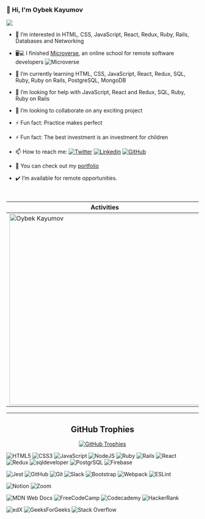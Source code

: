 
### 👋 Hi, I'm Oybek Kayumov 
![](https://visitor-badge.glitch.me/badge?page_id=OybekKayumov.OybekKayumov)

<!--
**OybekKayumov/OybekKayumov** is a ✨ _special_ ✨ repository because its `README.md` (this file) appears on your GitHub profile.

Here are some ideas to get you started:
- 😄 Pronouns: ...
- ⚡ Fun fact: ...
- 🤔 I’m looking for help with ...
- 💬 Ask me about ...
-->
- 👀 I’m interested in HTML, CSS, JavaScript, React, Redux, Ruby, Rails, Databases and Networking
- 🖥💻 I finished [Microverse](https://www.microverse.org/), an online school for remote software developers ![Microverse](https://img.shields.io/badge/Microverse-blueviolet)
- 🌱 I’m currently learning HTML, CSS, JavaScript, React, Redux, SQL, Ruby, Ruby on Rails, PostgreSQL, MongoDB
- 🌴 I’m looking for help with JavaScript, React and Redux, SQL, Ruby, Ruby on Rails
- 👯 I’m looking to collaborate on any exciting project
- ⚡ Fun fact: Practice makes perfect
- ⚡ Fun fact: The best investment is an investment for children
- 📫 How to reach me: [![Twitter](https://img.shields.io/twitter/follow/KayumovOybek?style=social)](https://twitter.com/KayumovOybek)
[![Linkedin](https://img.shields.io/badge/-oybek_kayumov-blue?style=flat-square&logo=Linkedin&logoColor=white&link=https://www.linkedin.com/in/oybek-kayumov/)](https://www.linkedin.com/in/oybek-kayumov/)
[![GitHub](https://img.shields.io/github/followers/OybekKayumov?label=follow&style=social)](https://github.com/OybekKayumov)

- 💼 You can check out my [portfolio](https://oybekkayumov.github.io/portfolio-project/) 
- ✔️  I’m available for remote opportunities.

<!-- - 📫 How to reach me: [LinkedIn](https://www.linkedin.com/in/oybek-kayumov/) -->
<!-- ![Oybek's GitHub stats](https://github-readme-stats.vercel.app/api?username=OybekKayumov&show_icons=true&theme=outrun) -->

<!-- [![Top Langs](https://github-readme-stats.vercel.app/api/top-langs/?username=OybekKayumov)](https://github.com/OybekKayumov/github-readme-stats) -->



<p align="center">&nbsp;
 
| Activities |   Languages |
| ---------- | ----------- |
 | <img align="center" src="https://github-readme-stats.vercel.app/api?username=OybekKayumov&show_icons=true&theme=outrun" alt="Oybek Kayumov" width="500" /> | <img align="center" src="https://github-readme-stats.vercel.app/api/top-langs?username=OybekKayumov&show_icons=true&theme=outrun&layout=compact" alt="Oybek Kayumov" width="410"/>|
</p>

<hr>


<h2 align="center">GitHub Trophies</h2>

<p align="center"><a href="https://github.com/OybekKayumov/github-profile-trophy" target="blank"><img src="https://github-profile-trophy.vercel.app/?username=OybekKayumov&theme=discord" alt="GitHub Trophies" /></a></p>


![HTML5](https://img.shields.io/badge/html5-%23E34F26.svg?style=for-the-badge&logo=html5&logoColor=white)
![CSS3](https://img.shields.io/badge/css3-%231572B6.svg?style=for-the-badge&logo=css3&logoColor=white)
![JavaScript](https://img.shields.io/badge/javascript-%23323330.svg?style=for-the-badge&logo=javascript&logoColor=%23F7DF1E)
![NodeJS](https://img.shields.io/badge/node.js-6DA55F?style=for-the-badge&logo=node.js&logoColor=white)
![Ruby](https://img.shields.io/badge/ruby-%23CC342D.svg?style=for-the-badge&logo=ruby&logoColor=white)
![Rails](https://img.shields.io/badge/rails-%23CC0000.svg?style=for-the-badge&logo=ruby-on-rails&logoColor=white)
![React](https://img.shields.io/badge/React-2D8CFF?style=for-the-badge&logo=react&logoColor=white)
![Redux](https://img.shields.io/badge/Redux-2D8CFF?style=for-the-badge&logo=Redux&logoColor=white)
![sqldeveloper](https://img.shields.io/badge/sqldeveloper-2D8CFF?style=for-the-badge&logo=Redux&logoColor=white)
![PostgrSQL](https://img.shields.io/badge/PostgrSQL-2D8CFF?style=for-the-badge&logo=Redux&logoColor=white)
![Firebase](https://img.shields.io/badge/firebase-2D8CFF?style=for-the-badge&logo=react&logoColor=white)

![Jest](https://img.shields.io/badge/Jest-FFF0E5?style=for-the-badge&logo=jest&logoColor=green)
![GitHub](https://img.shields.io/badge/github-%23121011.svg?style=for-the-badge&logo=github&logoColor=white)
![Git](https://img.shields.io/badge/git-%23F05033.svg?style=for-the-badge&logo=git&logoColor=white)
![Slack](https://img.shields.io/badge/Slack-4A154B?style=for-the-badge&logo=slack&logoColor=white)
![Bootstrap](https://img.shields.io/badge/bootstrap-%23563D7C.svg?style=for-the-badge&logo=bootstrap&logoColor=white)
![Webpack](https://img.shields.io/badge/webpack-%238DD6F9.svg?style=for-the-badge&logo=webpack&logoColor=black)
![ESLint](https://img.shields.io/badge/ESLint-4B3263?style=for-the-badge&logo=eslint&logoColor=white)

![Notion](https://img.shields.io/badge/Notion-%23000000.svg?style=for-the-badge&logo=notion&logoColor=white)
![Zoom](https://img.shields.io/badge/Zoom-2D8CFF?style=for-the-badge&logo=zoom&logoColor=white)

![MDN Web Docs](https://img.shields.io/badge/MDN_Web_Docs-black?style=for-the-badge&logo=mdnwebdocs&logoColor=white)
![FreeCodeCamp](https://img.shields.io/badge/Freecodecamp-%23123.svg?&style=for-the-badge&logo=freecodecamp&logoColor=green)
![Codecademy](https://img.shields.io/badge/Codecademy-FFF0E5?style=for-the-badge&logo=codecademy&logoColor=1F243A)
![HackerRank](https://img.shields.io/badge/-Hackerrank-2EC866?style=for-the-badge&logo=HackerRank&logoColor=white)

![edX](https://img.shields.io/badge/edX-%2302262B.svg?style=for-the-badge&logo=edX&logoColor=white)
![GeeksForGeeks](https://img.shields.io/badge/GeeksforGeeks-gray?style=for-the-badge&logo=geeksforgeeks&logoColor=35914c)
![Stack Overflow](https://img.shields.io/badge/-Stackoverflow-FE7A16?style=for-the-badge&logo=stack-overflow&logoColor=white)
